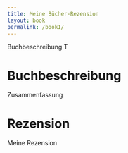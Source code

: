 ```yaml
---
title: Meine Bücher-Rezension
layout: book
permalink: /book1/
---
```

Buchbeschreibung T

# Buchbeschreibung
Zusammenfassung

# Rezension
Meine Rezension